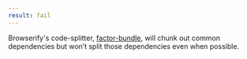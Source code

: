 ```yaml
---
result: fail
---
```


Browserify's code-splitter, [factor-bundle], will chunk out common dependencies but won’t split those dependencies even when possible.

[factor-bundle]: https://github.com/browserify/factor-bundle
